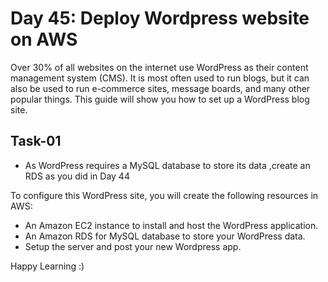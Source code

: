 # Day 45: Deploy Wordpress website on AWS

Over 30% of all websites on the internet use WordPress as their content management system (CMS). It is most often used to run blogs, but it can also be used to run e-commerce sites, message boards, and many other popular things. This guide will show you how to set up a WordPress blog site.



## Task-01

- As WordPress requires a MySQL database to store its data ,create an RDS as you did in Day 44

To configure this WordPress site, you will create the following resources in AWS:
- An Amazon EC2 instance to install and host the WordPress application.
- An Amazon RDS for MySQL database to store your WordPress data.
- Setup the server and post your new Wordpress app.

Happy Learning :)

